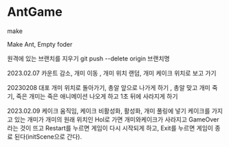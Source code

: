 # AntGame
make 

Make Ant, Empty foder


 원격에 있는 브랜치를 지우기
 git push --delete origin 브랜치명

 2023.02.07
 카운트 감소, 개미 이동 , 개미 위치 랜덤, 개미 케이크 위치로 보고 가기

 20230208
 대포 개미 위치로 돌아가기, 총알 앞으로 나가게 하기 , 총알 맞고 개미 죽기, 죽은 개미는 죽은 애니메이션 나오게 하고 1초 뒤에 사라지게 하기
 

 2023.02.09
 케이크 움직임, 케이크 비활성화, 활성화, 개미 풀링에 넣기
 케이크를 가지고 있는 개미가 개미의 원래 위치인 Hol로 가면 개미와케이크가 사라지고 GameOver라는 것이 뜨고 Restart를 누르면 게임이 다시 시작되게 하고, Exit를 누르면 게임이 종료 된다(initScene으로 간다).